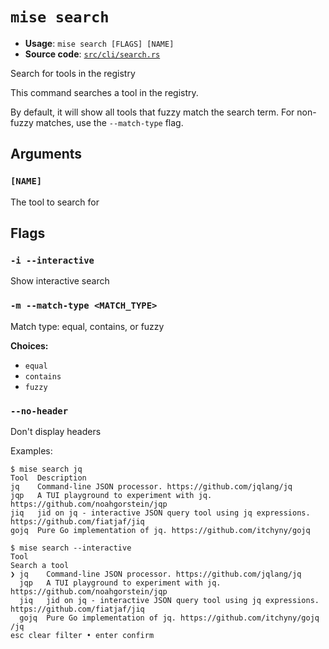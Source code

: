 # `mise search`

- **Usage**: `mise search [FLAGS] [NAME]`
- **Source code**: [`src/cli/search.rs`](https://github.com/jdx/mise/blob/main/src/cli/search.rs)

Search for tools in the registry

This command searches a tool in the registry.

By default, it will show all tools that fuzzy match the search term. For
non-fuzzy matches, use the `--match-type` flag.

## Arguments

### `[NAME]`

The tool to search for

## Flags

### `-i --interactive`

Show interactive search

### `-m --match-type <MATCH_TYPE>`

Match type: equal, contains, or fuzzy

**Choices:**

- `equal`
- `contains`
- `fuzzy`

### `--no-header`

Don't display headers

Examples:

```
$ mise search jq
Tool  Description
jq    Command-line JSON processor. https://github.com/jqlang/jq
jqp   A TUI playground to experiment with jq. https://github.com/noahgorstein/jqp
jiq   jid on jq - interactive JSON query tool using jq expressions. https://github.com/fiatjaf/jiq
gojq  Pure Go implementation of jq. https://github.com/itchyny/gojq

$ mise search --interactive
Tool
Search a tool
❯ jq    Command-line JSON processor. https://github.com/jqlang/jq
  jqp   A TUI playground to experiment with jq. https://github.com/noahgorstein/jqp
  jiq   jid on jq - interactive JSON query tool using jq expressions. https://github.com/fiatjaf/jiq
  gojq  Pure Go implementation of jq. https://github.com/itchyny/gojq
/jq 
esc clear filter • enter confirm
```
